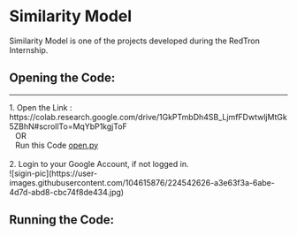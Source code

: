 # Similarity Model
Similarity Model is one of the projects developed during the RedTron Internship.

## Opening the Code:
<hr/>
1. Open the Link : https://colab.research.google.com/drive/1GkPTmbDh4SB_LjmfFDwtwljMtGk5ZBhN#scrollTo=MqYbP1kgjToF
     <br/> &ensp; OR <br/>
   &ensp; Run this Code <a href='open.py'>open.py</a> <br/>
<br/>
2. Login to your Google Account, if not logged in. <br/>
 ![sigin-pic](https://user-images.githubusercontent.com/104615876/224542626-a3e63f3a-6abe-4d7d-abd8-cbc74f8de434.jpg)

## Running the Code:
